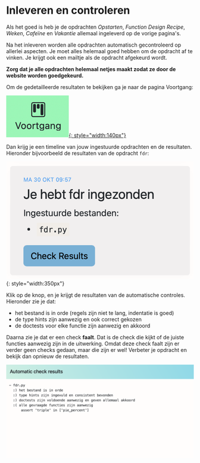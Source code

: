 # Inleveren en controleren

Als het goed is heb je de opdrachten *Opstarten*, *Function Design Recipe*, *Weken*, *Cafeïne* en *Vakantie* allemaal ingeleverd op de vorige pagina's.

Na het inleveren worden alle opdrachten automatisch gecontroleerd op allerlei aspecten. Je moet alles helemaal goed hebben om de opdracht af te vinken. Je krijgt ook een mailtje als de opdracht afgekeurd wordt.

**Zorg dat je alle opdrachten helemaal netjes maakt zodat ze door de website worden goedgekeurd.**

Om de gedetailleerde resultaten te bekijken ga je naar de pagina Voortgang:

[![](voortgang.png){: style="width:140px"}](/submissions)

Dan krijg je een timeline van jouw ingestuurde opdrachten en de resultaten. Hieronder bijvoorbeeld de resultaten van de opdracht `fdr`:

![](fdr.png){: style="width:350px"}

Klik op de knop, en je krijgt de resultaten van de automatische controles. Hieronder zie je dat:

* het bestand is in orde (regels zijn niet te lang, indentatie is goed)
* de type hints zijn aanwezig en ook correct gekozen
* de doctests voor elke functie zijn aanwezig en akkoord

Daarna zie je dat er een check **faalt**. Dat is de check die kijkt of de juiste functies aanwezig zijn in de uitwerking. Omdat deze check faalt zijn er verder geen checks gedaan, maar die zijn er wel! Verbeter je opdracht en bekijk dan opnieuw de resultaten.

![](checks.png)
